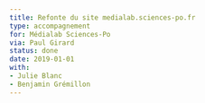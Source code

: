 ```yaml
---
title: Refonte du site medialab.sciences-po.fr
type: accompagnement
for: Médialab Sciences-Po
via: Paul Girard
status: done
date: 2019-01-01
with:
- Julie Blanc
- Benjamin Grémillon
---
```

